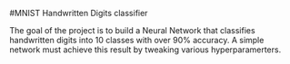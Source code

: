 #MNIST Handwritten Digits classifier

The goal of the project is to build a Neural Network that classifies handwritten digits into 10 classes  with over 90% accuracy. A simple network must achieve this result by tweaking various hyperparamerters. 